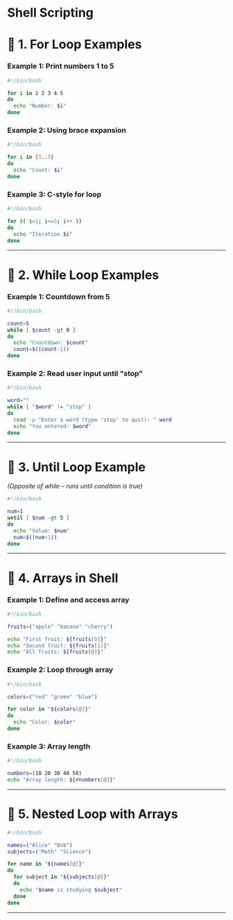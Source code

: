 # Shell Scripting
# 🔹 1. **For Loop Examples**

### Example 1: Print numbers 1 to 5

```bash
#!/bin/bash

for i in 1 2 3 4 5
do
  echo "Number: $i"
done
```

### Example 2: Using brace expansion

```bash
#!/bin/bash

for i in {1..5}
do
  echo "Count: $i"
done
```

### Example 3: C-style for loop

```bash
#!/bin/bash

for (( i=1; i<=5; i++ ))
do
  echo "Iteration $i"
done
```

---

# 🔹 2. **While Loop Examples**

### Example 1: Countdown from 5

```bash
#!/bin/bash

count=5
while [ $count -gt 0 ]
do
  echo "Countdown: $count"
  count=$((count-1))
done
```

### Example 2: Read user input until "stop"

```bash
#!/bin/bash

word=""
while [ "$word" != "stop" ]
do
  read -p "Enter a word (type 'stop' to quit): " word
  echo "You entered: $word"
done
```

---

# 🔹 3. **Until Loop Example**

*(Opposite of while – runs until condition is true)*

```bash
#!/bin/bash

num=1
until [ $num -gt 5 ]
do
  echo "Value: $num"
  num=$((num+1))
done
```

---

# 🔹 4. **Arrays in Shell**

### Example 1: Define and access array

```bash
#!/bin/bash

fruits=("apple" "banana" "cherry")

echo "First fruit: ${fruits[0]}"
echo "Second fruit: ${fruits[1]}"
echo "All fruits: ${fruits[@]}"
```

### Example 2: Loop through array

```bash
#!/bin/bash

colors=("red" "green" "blue")

for color in "${colors[@]}"
do
  echo "Color: $color"
done
```

### Example 3: Array length

```bash
#!/bin/bash

numbers=(10 20 30 40 50)
echo "Array length: ${#numbers[@]}"
```

---

# 🔹 5. **Nested Loop with Arrays**

```bash
#!/bin/bash

names=("Alice" "Bob")
subjects=("Math" "Science")

for name in "${names[@]}"
do
  for subject in "${subjects[@]}"
  do
    echo "$name is studying $subject"
  done
done
```

---
